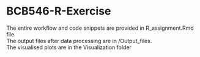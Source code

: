 # BCB546-R-Exercise
The entire workflow and code snippets are provided in R_assignment.Rmd file\
The output files after data processing are in /Output_files.\
The visualised plots are in the Visualization folder

